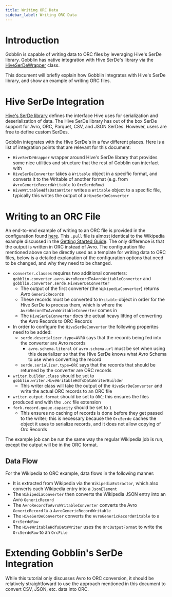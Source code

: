 ```yaml
---
title: Writing ORC Data
sidebar_label: Writing ORC Data
---
```


# Introduction

Gobblin is capable of writing data to ORC files by leveraging Hive's SerDe library. Gobblin has native integration with Hive SerDe's library via the [HiveSerDeWrapper](https://github.com/apache/gobblin/blob/master/gobblin-hive-registration/src/main/java/org/apache/gobblin/hive/HiveSerDeManager.java) class.

This document will briefly explain how Gobblin integrates with Hive's SerDe library, and show an example of writing ORC files.

# Hive SerDe Integration

[Hive's SerDe library](https://cwiki.apache.org/confluence/display/Hive/SerDe) defines the interface Hive uses for serialization and deserialization of data. The Hive SerDe library has out of the box SerDe support for Avro, ORC, Parquet, CSV, and JSON SerDes. However, users are free to define custom SerDes.

Gobblin integrates with the Hive SerDe's in a few different places. Here is a list of integration points that are relevant for this document:

* `HiveSerDeWrapper` wrapper around Hive's SerDe library that provides some nice utilities and structure that the rest of Gobblin can interfact with
* `HiveSerDeConverter` takes a `Writable` object in a specific format, and converts it to the Writable of another format (e.g. from `AvroGenericRecordWritable` to `OrcSerdeRow`)
* `HiveWritableHdfsDataWriter` writes a `Writable` object to a specific file, typically this writes the output of a `HiveSerDeConverter`

# Writing to an ORC File

An end-to-end example of writing to an ORC file is provided in the configuration found [here](https://github.com/apache/gobblin/blob/master/gobblin-example/src/main/resources/wikipedia-orc.pull). This `.pull` file is almost identical to the Wikipedia example discussed in the [Getting Started Guide](../Getting-Started.md). The only difference is that the output is written in ORC instead of Avro. The configuration file mentioned above can be directly used as a template for writing data to ORC files, below is a detailed explanation of the configuration options that need to be changed, and why they need to be changed.

* `converter.classes` requires two additional converters: `gobblin.converter.avro.AvroRecordToAvroWritableConverter` and `gobblin.converter.serde.HiveSerDeConverter`
    * The output of the first converter (the `WikipediaConverter`) returns Avro `GenericRecord`s
    * These records must be converted to `Writable` object in order for the Hive SerDe to process them, which is where the `AvroRecordToAvroWritableConverter` comes in
    * The `HiveSerDeConverter` does the actual heavy lifting of converting the Avro Records to ORC Records
* In order to configure the `HiveSerDeConverter` the following properites need to be added:
    * `serde.deserializer.type=AVRO` says that the records being fed into the converter are Avro records
        * `avro.schema.literal` or `avro.schema.url` must be set when using this deserializer so that the Hive SerDe knows what Avro Schema to use when converting the record
    * `serde.serializer.type=ORC` says that the records that should be returned by the converter are ORC records
* `writer.builder.class` should be set to `gobblin.writer.HiveWritableHdfsDataWriterBuilder`
    * This writer class will take the output of the `HiveSerDeConverter` and write the actual ORC records to an ORC file
* `writer.output.format` should be set to `ORC`; this ensures the files produced end with the `.orc` file extension
* `fork.record.queue.capacity` should be set to `1`
    * This ensures no caching of records is done before they get passed to the writer; this is necessary because the `OrcSerde` caches the object it uses to serialize records, and it does not allow copying of Orc Records

The example job can be run the same way the regular Wikipedia job is run, except the output will be in the ORC format.

## Data Flow

For the Wikipedia to ORC example, data flows in the following manner:

* It is extracted from Wikipedia via the `WikipediaExtractor`, which also converts each Wikipedia entry into a `JsonElement`
* The `WikipediaConverter` then converts the Wikipedia JSON entry into an Avro `GenericRecord`
* The `AvroRecordToAvroWritableConverter` converts the Avro `GenericRecord` to a `AvroGenericRecordWritable`
* The `HiveSerDeConverter` converts the `AvroGenericRecordWritable` to a `OrcSerdeRow`
* The `HiveWritableHdfsDataWriter` uses the `OrcOutputFormat` to write the `OrcSerdeRow` to an `OrcFile`

# Extending Gobblin's SerDe Integration

While this tutorial only discusses Avro to ORC conversion, it should be relatively straightfoward to use the approach mentioned in this document to convert CSV, JSON, etc. data into ORC.
